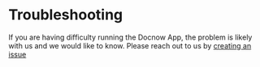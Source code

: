 # Troubleshooting

If you are having difficulty running the Docnow App, the problem is likely with us and we would like to know. Please reach out to us by [creating an issue](https://github.com/DocNow/docnow/issues/new/choose)
